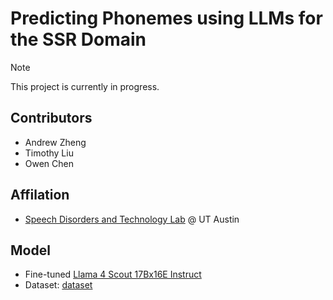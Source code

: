 # Predicting Phonemes using LLMs for the SSR Domain

> [!NOTE]
> This project is currently in progress.

## Contributors
- Andrew Zheng
- Timothy Liu
- Owen Chen

## Affilation
- [Speech Disorders and Technology Lab](https://slhs.utexas.edu/research/wang-lab/home) @ UT Austin

## Model

- Fine-tuned [Llama 4 Scout 17Bx16E Instruct](https://huggingface.co/meta-llama/Llama-4-Scout-17B-16E-Instruct)
- Dataset: [dataset]()